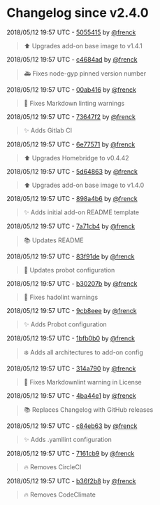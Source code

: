 # Changelog since v2.4.0

2018/05/12 19:57 UTC - [5055415](https://github.com/hassio-addons/addon-homebridge/commit/5055415ec8d8fdaddf3ac88796b46094a3b9d638) by [@frenck](https://github.com/frenck)
> :arrow_up: Upgrades add-on base image to v1.4.1 

2018/05/12 19:57 UTC - [c4684ad](https://github.com/hassio-addons/addon-homebridge/commit/c4684ade47c7509deef67be51d390d07ad12a9a3) by [@frenck](https://github.com/frenck)
> :ambulance: Fixes node-gyp pinned version number 

2018/05/12 19:57 UTC - [00ab416](https://github.com/hassio-addons/addon-homebridge/commit/00ab416822d7bea0e0792ed5a87a41ae38586da9) by [@frenck](https://github.com/frenck)
> :shirt: Fixes Markdown linting warnings 

2018/05/12 19:57 UTC - [73647f2](https://github.com/hassio-addons/addon-homebridge/commit/73647f29336d0e422781bf1c6a883ad259f53fee) by [@frenck](https://github.com/frenck)
> :sparkles: Adds Gitlab CI 

2018/05/12 19:57 UTC - [6e77571](https://github.com/hassio-addons/addon-homebridge/commit/6e77571d77aacd6cca0ca24439ab1359bd319a50) by [@frenck](https://github.com/frenck)
> :arrow_up: Upgrades Homebridge to v0.4.42 

2018/05/12 19:57 UTC - [5d64863](https://github.com/hassio-addons/addon-homebridge/commit/5d64863a1bdd3e12b12250c99a0acd4d8864eef0) by [@frenck](https://github.com/frenck)
> :arrow_up: Upgrades add-on base image to v1.4.0 

2018/05/12 19:57 UTC - [898a4b6](https://github.com/hassio-addons/addon-homebridge/commit/898a4b69cf5425b180cc551e42aa9abf3467ae78) by [@frenck](https://github.com/frenck)
> :sparkles: Adds initial add-on README template 

2018/05/12 19:57 UTC - [7a71cb4](https://github.com/hassio-addons/addon-homebridge/commit/7a71cb45ca379052601cce6759b73dc743ab8a02) by [@frenck](https://github.com/frenck)
> :books: Updates README 

2018/05/12 19:57 UTC - [83f91de](https://github.com/hassio-addons/addon-homebridge/commit/83f91dec1106d04372754a36a391178d01995800) by [@frenck](https://github.com/frenck)
> :rocket: Updates probot configuration 

2018/05/12 19:57 UTC - [b30207b](https://github.com/hassio-addons/addon-homebridge/commit/b30207b52cbe5197f0442dc6a6a960ad11d56a18) by [@frenck](https://github.com/frenck)
> :shirt: Fixes hadolint warnings 

2018/05/12 19:57 UTC - [9cb8eee](https://github.com/hassio-addons/addon-homebridge/commit/9cb8eee19dbcc7c1964b83019a09ff3696c27e88) by [@frenck](https://github.com/frenck)
> :sparkles: Adds Probot configuration 

2018/05/12 19:57 UTC - [1bfb0b0](https://github.com/hassio-addons/addon-homebridge/commit/1bfb0b01e3aca1ba1dcab7868684dbc53d60bba7) by [@frenck](https://github.com/frenck)
> :snowflake: Adds all architectures to add-on config 

2018/05/12 19:57 UTC - [314a790](https://github.com/hassio-addons/addon-homebridge/commit/314a79011515f5aac38f3db1b3bc915e6b23af0d) by [@frenck](https://github.com/frenck)
> :shirt: Fixes Markdownlint warning in License 

2018/05/12 19:57 UTC - [4ba44e1](https://github.com/hassio-addons/addon-homebridge/commit/4ba44e1ca3df2e2d341111e97c7f1167c3e94fdd) by [@frenck](https://github.com/frenck)
> :books: Replaces Changelog with GitHub releases 

2018/05/12 19:57 UTC - [c84eb63](https://github.com/hassio-addons/addon-homebridge/commit/c84eb630c286bd2cb5cc6f922d2b15abde3d1554) by [@frenck](https://github.com/frenck)
> :sparkles: Adds .yamllint configuration 

2018/05/12 19:57 UTC - [7161cb9](https://github.com/hassio-addons/addon-homebridge/commit/7161cb984f0936e3b7691772ce8da2f6b74cbbfd) by [@frenck](https://github.com/frenck)
> :fire: Removes CircleCI 

2018/05/12 19:57 UTC - [b36f2b8](https://github.com/hassio-addons/addon-homebridge/commit/b36f2b81287aa981587bd56b48c86ebb16368a0c) by [@frenck](https://github.com/frenck)
> :fire: Removes CodeClimate 

